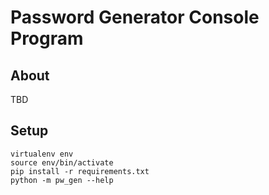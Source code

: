# Password Generator Console Program

## About 

TBD

## Setup

```
virtualenv env
source env/bin/activate
pip install -r requirements.txt
python -m pw_gen --help
```
